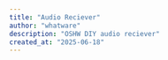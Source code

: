 ```yaml
---
title: "Audio Reciever"
author: "whatware"
description: "OSHW DIY audio reciever"
created_at: "2025-06-18"
---
```

